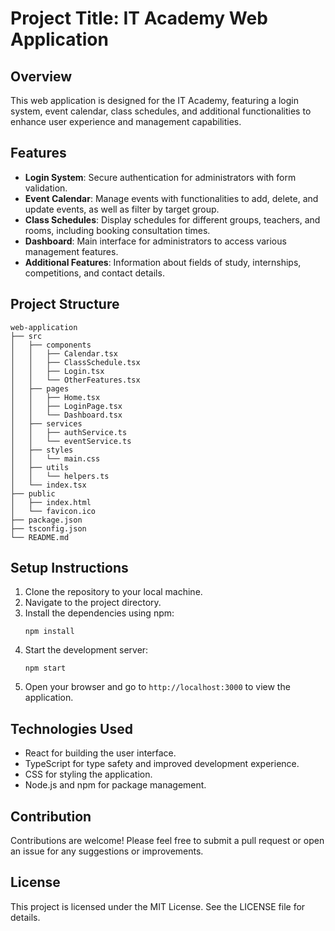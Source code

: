 # Project Title: IT Academy Web Application

## Overview
This web application is designed for the IT Academy, featuring a login system, event calendar, class schedules, and additional functionalities to enhance user experience and management capabilities.

## Features
- **Login System**: Secure authentication for administrators with form validation.
- **Event Calendar**: Manage events with functionalities to add, delete, and update events, as well as filter by target group.
- **Class Schedules**: Display schedules for different groups, teachers, and rooms, including booking consultation times.
- **Dashboard**: Main interface for administrators to access various management features.
- **Additional Features**: Information about fields of study, internships, competitions, and contact details.

## Project Structure
```
web-application
├── src
│   ├── components
│   │   ├── Calendar.tsx
│   │   ├── ClassSchedule.tsx
│   │   ├── Login.tsx
│   │   └── OtherFeatures.tsx
│   ├── pages
│   │   ├── Home.tsx
│   │   ├── LoginPage.tsx
│   │   └── Dashboard.tsx
│   ├── services
│   │   ├── authService.ts
│   │   └── eventService.ts
│   ├── styles
│   │   └── main.css
│   ├── utils
│   │   └── helpers.ts
│   └── index.tsx
├── public
│   ├── index.html
│   └── favicon.ico
├── package.json
├── tsconfig.json
└── README.md
```

## Setup Instructions
1. Clone the repository to your local machine.
2. Navigate to the project directory.
3. Install the dependencies using npm:
   ```
   npm install
   ```
4. Start the development server:
   ```
   npm start
   ```
5. Open your browser and go to `http://localhost:3000` to view the application.

## Technologies Used
- React for building the user interface.
- TypeScript for type safety and improved development experience.
- CSS for styling the application.
- Node.js and npm for package management.

## Contribution
Contributions are welcome! Please feel free to submit a pull request or open an issue for any suggestions or improvements.

## License
This project is licensed under the MIT License. See the LICENSE file for details.